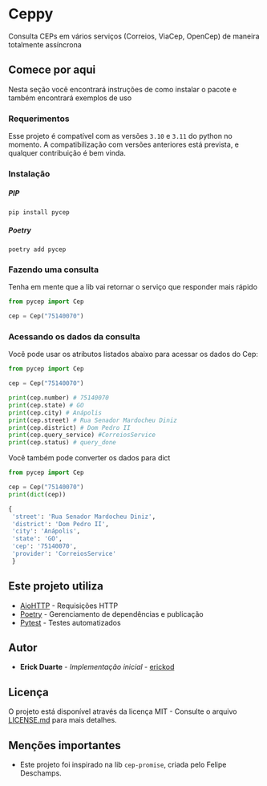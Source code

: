 # Ceppy
Consulta CEPs em vários serviços (Correios, ViaCep, OpenCep) de maneira totalmente assíncrona

## Comece por aqui
Nesta seção você encontrará instruções de como instalar o pacote e também encontrará exemplos de uso

### Requerimentos

Esse projeto é compatível com as versões `3.10` e `3.11` do python no momento. A compatibilização com versões anteriores está prevista, e qualquer contribuição é bem vinda.

### Instalação

##### PIP
```
pip install pycep
```

##### Poetry
```
poetry add pycep
```

### Fazendo uma consulta
Tenha em mente que a lib vai retornar o serviço que responder mais rápido

```python
from pycep import Cep

cep = Cep("75140070")
```

### Acessando os dados da consulta
Você pode usar os atributos listados abaixo para acessar os dados do Cep:

```python
from pycep import Cep

cep = Cep("75140070")

print(cep.number) # 75140070
print(cep.state) # GO
print(cep.city) # Anápolis
print(cep.street) # Rua Senador Mardocheu Diniz
print(cep.district) # Dom Pedro II
print(cep.query_service) #CorreiosService
print(cep.status) # query_done
```

Você também pode converter os dados para dict

```python
from pycep import Cep

cep = Cep("75140070")
print(dict(cep))

{
 'street': 'Rua Senador Mardocheu Diniz', 
 'district': 'Dom Pedro II', 
 'city': 'Anápolis', 
 'state': 'GO', 
 'cep': '75140070', 
 'provider': 'CorreiosService'
 }

```


## Este projeto utiliza

* [AioHTTP](https://docs.aiohttp.org/en/stable/) - Requisições HTTP
* [Poetry](https://python-poetry.org/) - Gerenciamento de dependências e publicação
* [Pytest](https://docs.pytest.org/) - Testes automatizados

## Autor

* **Erick Duarte** - *Implementação inicial* - [erickod](https://github.com/erickod)

## Licença

O projeto está disponível através da licença MIT - Consulte o arquivo [LICENSE.md](LICENSE.md) para mais detalhes.

## Menções importantes

* Este projeto foi inspirado na lib `cep-promise`, criada pelo Felipe Deschamps.